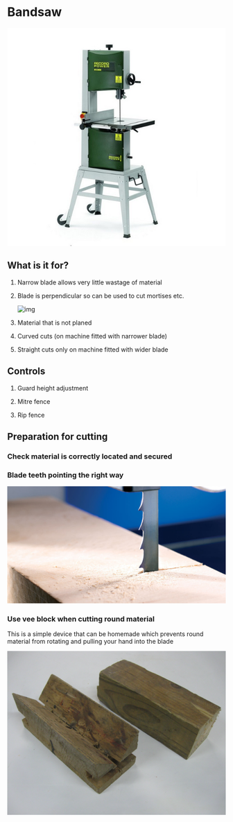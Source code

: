 Bandsaw
=======

![img](8211.jpg)

What is it for?
---------------

1.	Narrow blade allows very little wastage of material

2.	Blade is perpendicular so can be used to cut mortises etc.

	![img](../mitreband/mortise-tenon-joints.jpg)

3.	Material that is not planed

4.	Curved cuts (on machine fitted with narrower blade)

5.	Straight cuts only on machine fitted with wider blade

Controls
--------

1.	Guard height adjustment

2.	Mitre fence

3.	Rip fence

Preparation for cutting
-----------------------

### Check material is correctly located and secured

### Blade teeth pointing the right way

![img](bandsaw-TPI-chart.jpg)

### Use vee block when cutting round material

This is a simple device that can be homemade which prevents round material from rotating and pulling your hand into the blade

![img](FG7WZI1J8OR3V9B.jpg)
